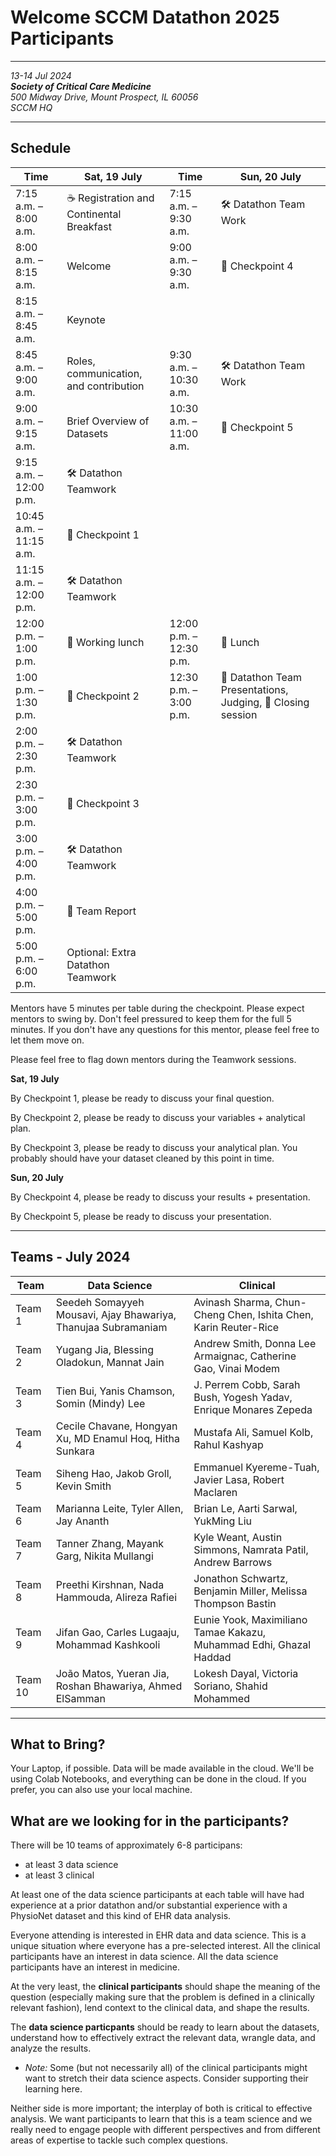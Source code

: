 
# Welcome SCCM Datathon 2025 Participants

---


*13-14 Jul 2024* <br/>
***Society of Critical Care Medicine*** <br>
*500 Midway Drive, Mount Prospect, IL 60056* <br/>
*SCCM HQ* <br/>

---



## Schedule


| **Time** | Sat, 19 July | Time | Sun, 20 July  |
|-------|------------------|--- |--|
|7:15 a.m. – 8:00 a.m.| ☕ Registration and Continental Breakfast| 7:15 a.m. – 9:30 a.m.| 🛠️ Datathon Team Work |
|8:00 a.m. – 8:15 a.m.	| Welcome |  9:00 a.m. – 9:30 a.m. | 🚩 Checkpoint 4
|8:15 a.m. – 8:45 a.m. | Keynote | |
| 8:45 a.m. – 9:00 a.m.	| Roles, communication, and contribution | 9:30 a.m. – 10:30 a.m.| 🛠️ Datathon Team Work |
| 9:00 a.m. – 9:15 a.m.	| Brief Overview of Datasets | 10:30 a.m. – 11:00 a.m. | 🚩 Checkpoint 5
| 9:15 a.m. – 12:00 p.m.	| 🛠️ Datathon Teamwork | | |
| 10:45 a.m. – 11:15 a.m.  | 🚩 Checkpoint 1 | | |
| 11:15 a.m. – 12:00 p.m. | 🛠️ Datathon Teamwork | | |
| 12:00 p.m. – 1:00 p.m.| 🍕 Working lunch |  12:00 p.m. – 12:30 p.m. | 🍕 Lunch |
| 1:00 p.m. – 1:30 p.m.	| 🚩 Checkpoint 2  | 12:30 p.m. – 3:00 p.m. | 🎤 Datathon Team Presentations,  Judging, 👋 Closing session|
| 2:00 p.m. – 2:30 p.m.| 🛠️ Datathon Teamwork |  | |
| 2:30 p.m. – 3:00 p.m. | 🚩 Checkpoint 3| | |
| 3:00 p.m. – 4:00 p.m.| 🛠️ Datathon Teamwork  | |
| 4:00 p.m. – 5:00 p.m. | 📝 Team Report | |
| 5:00 p.m. – 6:00 p.m. |  Optional: Extra Datathon Teamwork | |


Mentors have 5 minutes per table during the checkpoint. Please expect mentors to swing by. Don't feel pressured to keep them for the full 5 minutes. If you don't have any questions for this mentor, please feel free to let them move on.

Please feel free to flag down mentors during the Teamwork sessions.

**Sat, 19 July**

By Checkpoint 1, please be ready to discuss your final question.

By Checkpoint 2, please be ready to discuss your variables + analytical plan.

By Checkpoint 3, please be ready to discuss your analytical plan. You probably should have your dataset cleaned by this point in time.


**Sun, 20 July**

By Checkpoint 4, please be ready to discuss your results + presentation.

By Checkpoint 5, please be ready to discuss your presentation.



---
## Teams - July 2024

| Team | Data Science | Clinical |
| --- | --- | --- |
 | Team 1 |  Seedeh Somayyeh Mousavi, Ajay Bhawariya, Thanujaa Subramaniam |  Avinash Sharma, Chun-Cheng Chen, Ishita Chen, Karin Reuter-Rice |
 | Team 2 |  Yugang Jia, Blessing Oladokun, Mannat Jain |  Andrew Smith, Donna Lee Armaignac, Catherine Gao, Vinai Modem |
 | Team 3 |  Tien Bui, Yanis Chamson, Somin (Mindy) Lee |  J. Perrem Cobb, Sarah Bush, Yogesh Yadav, Enrique Monares Zepeda |
 | Team 4 |  Cecile Chavane, Hongyan Xu, MD Enamul Hoq, Hitha Sunkara |  Mustafa Ali, Samuel Kolb, Rahul Kashyap |
 | Team 5 |  Siheng Hao, Jakob Groll, Kevin Smith |  Emmanuel Kyereme-Tuah, Javier Lasa, Robert Maclaren |
 | Team 6 |  Marianna Leite, Tyler Allen, Jay Ananth |  Brian Le, Aarti Sarwal, YukMing Liu |
 | Team 7 |  Tanner Zhang, Mayank Garg, Nikita Mullangi |  Kyle Weant, Austin Simmons, Namrata Patil, Andrew Barrows |
 | Team 8 |  Preethi Kirshnan, Nada Hammouda, Alireza Rafiei |  Jonathon Schwartz, Benjamin Miller, Melissa Thompson Bastin  |
 | Team 9 |  Jifan Gao, Carles Lugaaju, Mohammad Kashkooli |  Eunie Yook, Maximiliano Tamae Kakazu, Muhammad Edhi, Ghazal Haddad |
 | Team 10 |  João Matos, Yueran Jia, Roshan Bhawariya, Ahmed ElSamman |  Lokesh Dayal, Victoria Soriano, Shahid Mohammed |

---

## What to Bring?
Your Laptop, if possible. Data will be made available in the cloud. We'll be using Colab Notebooks, and everything can be done in the cloud. If you prefer, you can also use your local machine.

## What are we looking for in the participants?
There will be 10 teams of approximately 6-8 participans:
- at least 3 data science
- at least 3 clinical

At least one of the data science participants at each table will have had experience at a prior datathon and/or substantial experience with a PhysioNet dataset and this kind of EHR data analysis. <br>

Everyone attending is interested in EHR data and data science. This is a unique situation where everyone has a pre-selected interest. All the clinical participants have an interest in data science. All the data science participants have an interest in medicine. <br>

At the very least, the **clinical participants** should shape the meaning of the question (especially making sure that the problem is defined in a clinically relevant fashion), lend context to the clinical data, and shape the results. <br>

The **data science particpants** should be ready to learn about the datasets, understand how to effectively extract the relevant data, wrangle data, and analyze the results. <br>
- _Note:_ Some (but not necessarily all) of the clinical participants might want to stretch their data science aspects. Consider supporting their learning here. <br>

Neither side is more important; the interplay of both is critical to effective analysis. We want participants to learn that this is a team science and we really need to engage people with different perspectives and from different areas of expertise to tackle such complex questions.
